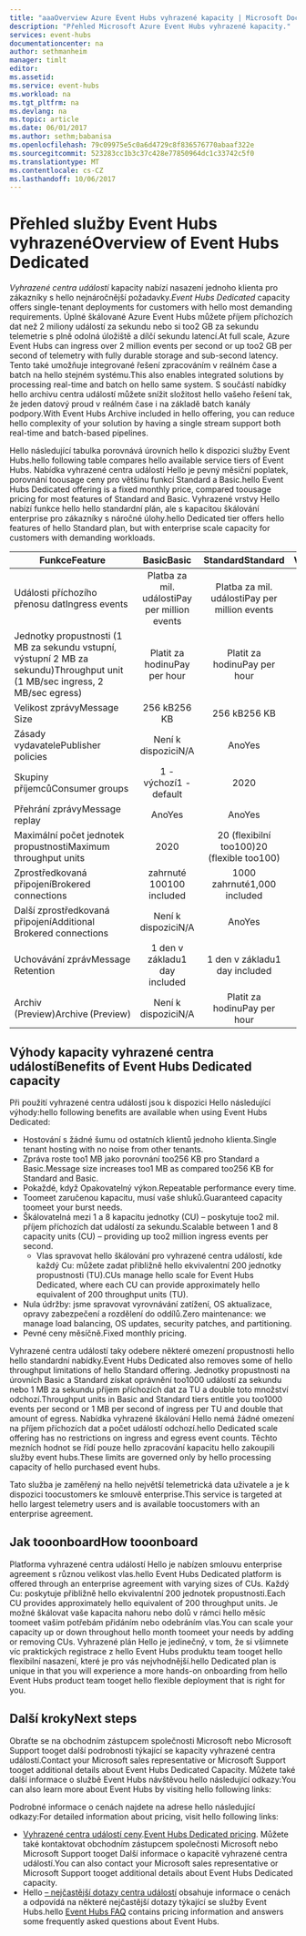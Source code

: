 ```yaml
---
title: "aaaOverview Azure Event Hubs vyhrazené kapacity | Microsoft Docs"
description: "Přehled Microsoft Azure Event Hubs vyhrazené kapacity."
services: event-hubs
documentationcenter: na
author: sethmanheim
manager: timlt
editor: 
ms.assetid: 
ms.service: event-hubs
ms.workload: na
ms.tgt_pltfrm: na
ms.devlang: na
ms.topic: article
ms.date: 06/01/2017
ms.author: sethm;babanisa
ms.openlocfilehash: 79c09975e5c0a6d4729c8f836576770abaaf322e
ms.sourcegitcommit: 523283cc1b3c37c428e77850964dc1c33742c5f0
ms.translationtype: MT
ms.contentlocale: cs-CZ
ms.lasthandoff: 10/06/2017
---
```

# <a name="overview-of-event-hubs-dedicated"></a><span data-ttu-id="05101-103">Přehled služby Event Hubs vyhrazené</span><span class="sxs-lookup"><span data-stu-id="05101-103">Overview of Event Hubs Dedicated</span></span>

<span data-ttu-id="05101-104">*Vyhrazené centra událostí* kapacity nabízí nasazení jednoho klienta pro zákazníky s hello nejnáročnější požadavky.</span><span class="sxs-lookup"><span data-stu-id="05101-104">*Event Hubs Dedicated* capacity offers single-tenant deployments for customers with hello most demanding requirements.</span></span> <span data-ttu-id="05101-105">Úplné škálované Azure Event Hubs můžete příjem příchozích dat než 2 miliony událostí za sekundu nebo si too2 GB za sekundu telemetrie s plně odolná úložiště a dílčí sekundu latencí.</span><span class="sxs-lookup"><span data-stu-id="05101-105">At full scale, Azure Event Hubs can ingress over 2 million events per second or up too2 GB per second of telemetry with fully durable storage and sub-second latency.</span></span> <span data-ttu-id="05101-106">Tento také umožňuje integrované řešení zpracováním v reálném čase a batch na hello stejném systému.</span><span class="sxs-lookup"><span data-stu-id="05101-106">This also enables integrated solutions by processing real-time and batch on hello same system.</span></span> <span data-ttu-id="05101-107">S součástí nabídky hello archivu centra událostí můžete snížit složitost hello vašeho řešení tak, že jeden datový proud v reálném čase i na základě batch kanály podpory.</span><span class="sxs-lookup"><span data-stu-id="05101-107">With Event Hubs Archive included in hello offering, you can reduce hello complexity of your solution by having a single stream support both real-time and batch-based pipelines.</span></span>

<span data-ttu-id="05101-108">Hello následující tabulka porovnává úrovních hello k dispozici služby Event Hubs.</span><span class="sxs-lookup"><span data-stu-id="05101-108">hello following table compares hello available service tiers of Event Hubs.</span></span> <span data-ttu-id="05101-109">Nabídka vyhrazené centra událostí Hello je pevný měsíční poplatek, porovnání toousage ceny pro většinu funkcí Standard a Basic.</span><span class="sxs-lookup"><span data-stu-id="05101-109">hello Event Hubs Dedicated offering is a fixed monthly price, compared toousage pricing for most features of Standard and Basic.</span></span> <span data-ttu-id="05101-110">Vyhrazené vrstvy Hello nabízí funkce hello hello standardní plán, ale s kapacitou škálování enterprise pro zákazníky s náročné úlohy.</span><span class="sxs-lookup"><span data-stu-id="05101-110">hello Dedicated tier offers hello features of hello Standard plan, but with enterprise scale capacity for customers with demanding workloads.</span></span> 

| <span data-ttu-id="05101-111">Funkce</span><span class="sxs-lookup"><span data-stu-id="05101-111">Feature</span></span> | <span data-ttu-id="05101-112">Basic</span><span class="sxs-lookup"><span data-stu-id="05101-112">Basic</span></span> | <span data-ttu-id="05101-113">Standard</span><span class="sxs-lookup"><span data-stu-id="05101-113">Standard</span></span> | <span data-ttu-id="05101-114">Vyhrazený</span><span class="sxs-lookup"><span data-stu-id="05101-114">Dedicated</span></span> |
| --- |:---:|:---:|:---:|
| <span data-ttu-id="05101-115">Události příchozího přenosu dat</span><span class="sxs-lookup"><span data-stu-id="05101-115">Ingress events</span></span> | <span data-ttu-id="05101-116">Platba za mil. události</span><span class="sxs-lookup"><span data-stu-id="05101-116">Pay per million events</span></span> | <span data-ttu-id="05101-117">Platba za mil. události</span><span class="sxs-lookup"><span data-stu-id="05101-117">Pay per million events</span></span> | <span data-ttu-id="05101-118">Zahrnuje</span><span class="sxs-lookup"><span data-stu-id="05101-118">Included</span></span> |
| <span data-ttu-id="05101-119">Jednotky propustnosti (1 MB za sekundu vstupní, výstupní 2 MB za sekundu)</span><span class="sxs-lookup"><span data-stu-id="05101-119">Throughput unit (1 MB/sec ingress, 2 MB/sec egress)</span></span> | <span data-ttu-id="05101-120">Platit za hodinu</span><span class="sxs-lookup"><span data-stu-id="05101-120">Pay per hour</span></span> | <span data-ttu-id="05101-121">Platit za hodinu</span><span class="sxs-lookup"><span data-stu-id="05101-121">Pay per hour</span></span> | <span data-ttu-id="05101-122">Zahrnuje</span><span class="sxs-lookup"><span data-stu-id="05101-122">Included</span></span> |
| <span data-ttu-id="05101-123">Velikost zprávy</span><span class="sxs-lookup"><span data-stu-id="05101-123">Message Size</span></span> | <span data-ttu-id="05101-124">256 kB</span><span class="sxs-lookup"><span data-stu-id="05101-124">256 KB</span></span> | <span data-ttu-id="05101-125">256 kB</span><span class="sxs-lookup"><span data-stu-id="05101-125">256 KB</span></span> | <span data-ttu-id="05101-126">1 MB</span><span class="sxs-lookup"><span data-stu-id="05101-126">1 MB</span></span> |
| <span data-ttu-id="05101-127">Zásady vydavatele</span><span class="sxs-lookup"><span data-stu-id="05101-127">Publisher policies</span></span> | <span data-ttu-id="05101-128">Není k dispozici</span><span class="sxs-lookup"><span data-stu-id="05101-128">N/A</span></span> | <span data-ttu-id="05101-129">Ano</span><span class="sxs-lookup"><span data-stu-id="05101-129">Yes</span></span> | <span data-ttu-id="05101-130">Ano</span><span class="sxs-lookup"><span data-stu-id="05101-130">Yes</span></span> |     
| <span data-ttu-id="05101-131">Skupiny příjemců</span><span class="sxs-lookup"><span data-stu-id="05101-131">Consumer groups</span></span> | <span data-ttu-id="05101-132">1 - výchozí</span><span class="sxs-lookup"><span data-stu-id="05101-132">1 - default</span></span> | <span data-ttu-id="05101-133">20</span><span class="sxs-lookup"><span data-stu-id="05101-133">20</span></span> | <span data-ttu-id="05101-134">20</span><span class="sxs-lookup"><span data-stu-id="05101-134">20</span></span> |
| <span data-ttu-id="05101-135">Přehrání zprávy</span><span class="sxs-lookup"><span data-stu-id="05101-135">Message replay</span></span> | <span data-ttu-id="05101-136">Ano</span><span class="sxs-lookup"><span data-stu-id="05101-136">Yes</span></span> | <span data-ttu-id="05101-137">Ano</span><span class="sxs-lookup"><span data-stu-id="05101-137">Yes</span></span> | <span data-ttu-id="05101-138">Ano</span><span class="sxs-lookup"><span data-stu-id="05101-138">Yes</span></span> |
| <span data-ttu-id="05101-139">Maximální počet jednotek propustnosti</span><span class="sxs-lookup"><span data-stu-id="05101-139">Maximum throughput units</span></span> | <span data-ttu-id="05101-140">20</span><span class="sxs-lookup"><span data-stu-id="05101-140">20</span></span> | <span data-ttu-id="05101-141">20 (flexibilní too100)</span><span class="sxs-lookup"><span data-stu-id="05101-141">20 (flexible too100)</span></span>  | <span data-ttu-id="05101-142">1 kapacitní jednotka ≈ 200</span><span class="sxs-lookup"><span data-stu-id="05101-142">1 CU≈200</span></span> |
| <span data-ttu-id="05101-143">Zprostředkovaná připojení</span><span class="sxs-lookup"><span data-stu-id="05101-143">Brokered connections</span></span> | <span data-ttu-id="05101-144">zahrnuté 100</span><span class="sxs-lookup"><span data-stu-id="05101-144">100 included</span></span> | <span data-ttu-id="05101-145">1000 zahrnuté</span><span class="sxs-lookup"><span data-stu-id="05101-145">1,000 included</span></span> | <span data-ttu-id="05101-146">100 tisíc zahrnuté</span><span class="sxs-lookup"><span data-stu-id="05101-146">100 K included</span></span> |
| <span data-ttu-id="05101-147">Další zprostředkovaná připojení</span><span class="sxs-lookup"><span data-stu-id="05101-147">Additional Brokered connections</span></span> | <span data-ttu-id="05101-148">Není k dispozici</span><span class="sxs-lookup"><span data-stu-id="05101-148">N/A</span></span> | <span data-ttu-id="05101-149">Ano</span><span class="sxs-lookup"><span data-stu-id="05101-149">Yes</span></span> | <span data-ttu-id="05101-150">Ano</span><span class="sxs-lookup"><span data-stu-id="05101-150">Yes</span></span> |
| <span data-ttu-id="05101-151">Uchovávání zpráv</span><span class="sxs-lookup"><span data-stu-id="05101-151">Message Retention</span></span> | <span data-ttu-id="05101-152">1 den v základu</span><span class="sxs-lookup"><span data-stu-id="05101-152">1 day included</span></span> | <span data-ttu-id="05101-153">1 den v základu</span><span class="sxs-lookup"><span data-stu-id="05101-153">1 day included</span></span> | <span data-ttu-id="05101-154">Až dny too7 zahrnuté</span><span class="sxs-lookup"><span data-stu-id="05101-154">Up too7 days included</span></span> |
| <span data-ttu-id="05101-155">Archiv (Preview)</span><span class="sxs-lookup"><span data-stu-id="05101-155">Archive (Preview)</span></span> | <span data-ttu-id="05101-156">Není k dispozici</span><span class="sxs-lookup"><span data-stu-id="05101-156">N/A</span></span>   | <span data-ttu-id="05101-157">Platit za hodinu</span><span class="sxs-lookup"><span data-stu-id="05101-157">Pay per hour</span></span> | <span data-ttu-id="05101-158">Zahrnuje</span><span class="sxs-lookup"><span data-stu-id="05101-158">Included</span></span> |

## <a name="benefits-of-event-hubs-dedicated-capacity"></a><span data-ttu-id="05101-159">Výhody kapacity vyhrazené centra událostí</span><span class="sxs-lookup"><span data-stu-id="05101-159">Benefits of Event Hubs Dedicated capacity</span></span>

<span data-ttu-id="05101-160">Při použití vyhrazené centra událostí jsou k dispozici Hello následující výhody:</span><span class="sxs-lookup"><span data-stu-id="05101-160">hello following benefits are available when using Event Hubs Dedicated:</span></span>

* <span data-ttu-id="05101-161">Hostování s žádné šumu od ostatních klientů jednoho klienta.</span><span class="sxs-lookup"><span data-stu-id="05101-161">Single tenant hosting with no noise from other tenants.</span></span>
* <span data-ttu-id="05101-162">Zpráva roste too1 MB jako porovnání too256 KB pro Standard a Basic.</span><span class="sxs-lookup"><span data-stu-id="05101-162">Message size increases too1 MB as compared too256 KB for Standard and Basic.</span></span>
* <span data-ttu-id="05101-163">Pokaždé, když Opakovatelný výkon.</span><span class="sxs-lookup"><span data-stu-id="05101-163">Repeatable performance every time.</span></span>
* <span data-ttu-id="05101-164">Toomeet zaručenou kapacitu, musí vaše shluků.</span><span class="sxs-lookup"><span data-stu-id="05101-164">Guaranteed capacity toomeet your burst needs.</span></span>
* <span data-ttu-id="05101-165">Škálovatelná mezi 1 a 8 kapacitu jednotky (CU) – poskytuje too2 mil. příjem příchozích dat událostí za sekundu.</span><span class="sxs-lookup"><span data-stu-id="05101-165">Scalable between 1 and 8 capacity units (CU) – providing up too2 million ingress events per second.</span></span>
  * <span data-ttu-id="05101-166">Vlas spravovat hello škálování pro vyhrazené centra událostí, kde každý Cu: můžete zadat přibližně hello ekvivalentní 200 jednotky propustnosti (TU).</span><span class="sxs-lookup"><span data-stu-id="05101-166">CUs manage hello scale for Event Hubs Dedicated, where each CU can provide approximately hello equivalent of 200 throughput units (TU).</span></span>
* <span data-ttu-id="05101-167">Nula údržby: jsme spravovat vyrovnávání zatížení, OS aktualizace, opravy zabezpečení a rozdělení do oddílů.</span><span class="sxs-lookup"><span data-stu-id="05101-167">Zero maintenance: we manage load balancing, OS updates, security patches, and partitioning.</span></span>
* <span data-ttu-id="05101-168">Pevné ceny měsíčně.</span><span class="sxs-lookup"><span data-stu-id="05101-168">Fixed monthly pricing.</span></span>

<span data-ttu-id="05101-169">Vyhrazené centra událostí taky odebere některé omezení propustnosti hello hello standardní nabídky.</span><span class="sxs-lookup"><span data-stu-id="05101-169">Event Hubs Dedicated also removes some of hello throughput limitations of hello Standard offering.</span></span> <span data-ttu-id="05101-170">Jednotky propustnosti na úrovních Basic a Standard získat oprávnění too1000 událostí za sekundu nebo 1 MB za sekundu příjem příchozích dat za TU a double toto množství odchozí.</span><span class="sxs-lookup"><span data-stu-id="05101-170">Throughput units in Basic and Standard tiers entitle you too1000 events per second or 1 MB per second of ingress per TU and double that amount of egress.</span></span> <span data-ttu-id="05101-171">Nabídka vyhrazené škálování Hello nemá žádné omezení na příjem příchozích dat a počet událostí odchozí.</span><span class="sxs-lookup"><span data-stu-id="05101-171">hello Dedicated scale offering has no restrictions on ingress and egress event counts.</span></span> <span data-ttu-id="05101-172">Těchto mezních hodnot se řídí pouze hello zpracování kapacitu hello zakoupili služby event hubs.</span><span class="sxs-lookup"><span data-stu-id="05101-172">These limits are governed only by hello processing capacity of hello purchased event hubs.</span></span>

<span data-ttu-id="05101-173">Tato služba je zaměřený na hello největší telemetrická data uživatele a je k dispozici toocustomers ke smlouvě enterprise.</span><span class="sxs-lookup"><span data-stu-id="05101-173">This service is targeted at hello largest telemetry users and is available toocustomers with an enterprise agreement.</span></span>

## <a name="how-tooonboard"></a><span data-ttu-id="05101-174">Jak tooonboard</span><span class="sxs-lookup"><span data-stu-id="05101-174">How tooonboard</span></span>

<span data-ttu-id="05101-175">Platforma vyhrazené centra událostí Hello je nabízen smlouvu enterprise agreement s různou velikost vlas.</span><span class="sxs-lookup"><span data-stu-id="05101-175">hello Event Hubs Dedicated platform is offered through an enterprise agreement with varying sizes of CUs.</span></span> <span data-ttu-id="05101-176">Každý Cu: poskytuje přibližně hello ekvivalentní 200 jednotek propustnosti.</span><span class="sxs-lookup"><span data-stu-id="05101-176">Each CU provides approximately hello equivalent of 200 throughput units.</span></span> <span data-ttu-id="05101-177">Je možné škálovat vaše kapacita nahoru nebo dolů v rámci hello měsíc toomeet vašim potřebám přidáním nebo odebráním vlas.</span><span class="sxs-lookup"><span data-stu-id="05101-177">You can scale your capacity up or down throughout hello month toomeet your needs by adding or removing CUs.</span></span> <span data-ttu-id="05101-178">Vyhrazené plán Hello je jedinečný, v tom, že si všimnete víc praktických registrace z hello Event Hubs produktu team tooget hello flexibilní nasazení, které je pro vás nejvhodnější.</span><span class="sxs-lookup"><span data-stu-id="05101-178">hello Dedicated plan is unique in that you will experience a more hands-on onboarding from hello Event Hubs product team tooget hello flexible deployment that is right for you.</span></span> 

## <a name="next-steps"></a><span data-ttu-id="05101-179">Další kroky</span><span class="sxs-lookup"><span data-stu-id="05101-179">Next steps</span></span>
<span data-ttu-id="05101-180">Obraťte se na obchodním zástupcem společnosti Microsoft nebo Microsoft Support tooget další podrobnosti týkající se kapacity vyhrazené centra událostí.</span><span class="sxs-lookup"><span data-stu-id="05101-180">Contact your Microsoft sales representative or Microsoft Support tooget additional details about Event Hubs Dedicated Capacity.</span></span> <span data-ttu-id="05101-181">Můžete také další informace o službě Event Hubs návštěvou hello následující odkazy:</span><span class="sxs-lookup"><span data-stu-id="05101-181">You can also learn more about Event Hubs by visiting hello following links:</span></span>

<span data-ttu-id="05101-182">Podrobné informace o cenách najdete na adrese hello následující odkazy:</span><span class="sxs-lookup"><span data-stu-id="05101-182">For detailed information about pricing, visit hello following links:</span></span>

- <span data-ttu-id="05101-183">[Vyhrazené centra událostí ceny](https://azure.microsoft.com/pricing/details/event-hubs/).</span><span class="sxs-lookup"><span data-stu-id="05101-183">[Event Hubs Dedicated pricing](https://azure.microsoft.com/pricing/details/event-hubs/).</span></span> <span data-ttu-id="05101-184">Můžete také kontaktovat obchodním zástupcem společnosti Microsoft nebo Microsoft Support tooget Další informace o kapacitě vyhrazené centra událostí.</span><span class="sxs-lookup"><span data-stu-id="05101-184">You can also contact your Microsoft sales representative or Microsoft Support tooget additional details about Event Hubs Dedicated capacity.</span></span>
- <span data-ttu-id="05101-185">Hello [– nejčastější dotazy centra událostí](event-hubs-faq.md) obsahuje informace o cenách a odpovídá na některé nejčastější dotazy týkající se služby Event Hubs.</span><span class="sxs-lookup"><span data-stu-id="05101-185">hello [Event Hubs FAQ](event-hubs-faq.md) contains pricing information and answers some frequently asked questions about Event Hubs.</span></span> 
